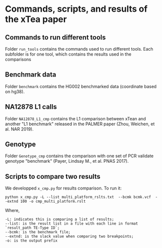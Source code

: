# Commands, scripts, and results of the xTea paper

## Commands to run different tools
Folder `run_tools` contains the commands used to run different tools. Each subfolder is for one tool, which contains the results used in the comparisons

## Benchmark data
Folder `benchmark` contains the HG002 benchmarked data (coordinate based on hg38).

## NA12878 L1 calls
Folder `NA12878_L1_cmp` contains the L1 comparison between xTean and another "L1 benchmark" released in the PALMER paper (Zhou, Weichen, et al. NAR 2019).

## Genotype
Folder `Genotype_cmp` contains the comparison with one set of PCR validate genotype "benchmark" (Payer, Lindsay M., et al. PNAS 2017).

## Scripts to compare two results
We developped `x_cmp.py` for results comparison. To run it:
```
python x_cmp.py -L --list multi_platform_rslts.txt  --bcmk bcmk.vcf  --extnd 100 -o cmp_multi_platform.rslt
```
Where, 
```
-L: indicates this is comparing a list of results;
--list: is the result list in a file with each line in format `result_path TE-Type ID`;
--bcmk: is the benchmark file;
--extnd: is the slack value when comparing two breakpoints;
-o: is the output prefix
```
